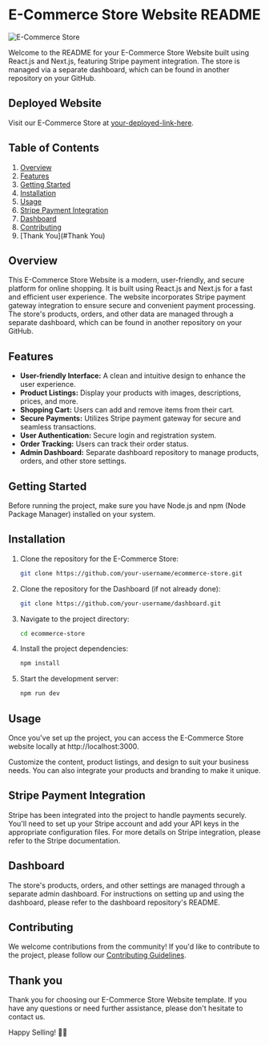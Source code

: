 # E-Commerce Store Website README

![E-Commerce Store](store-screenshot.png)

Welcome to the README for your E-Commerce Store Website built using React.js and Next.js, featuring Stripe payment integration. The store is managed via a separate dashboard, which can be found in another repository on your GitHub.

## Deployed Website
Visit our E-Commerce Store at [your-deployed-link-here](https://www.your-ecommerce-website.com).

## Table of Contents

1. [Overview](#overview)
2. [Features](#features)
3. [Getting Started](#getting-started)
4. [Installation](#installation)
5. [Usage](#usage)
6. [Stripe Payment Integration](#stripe-payment-integration)
7. [Dashboard](#dashboard)
8. [Contributing](#contributing)
9. [Thank You](#Thank You)

## Overview

This E-Commerce Store Website is a modern, user-friendly, and secure platform for online shopping. It is built using React.js and Next.js for a fast and efficient user experience. The website incorporates Stripe payment gateway integration to ensure secure and convenient payment processing. The store's products, orders, and other data are managed through a separate dashboard, which can be found in another repository on your GitHub.

## Features

- **User-friendly Interface:** A clean and intuitive design to enhance the user experience.
- **Product Listings:** Display your products with images, descriptions, prices, and more.
- **Shopping Cart:** Users can add and remove items from their cart.
- **Secure Payments:** Utilizes Stripe payment gateway for secure and seamless transactions.
- **User Authentication:** Secure login and registration system.
- **Order Tracking:** Users can track their order status.
- **Admin Dashboard:** Separate dashboard repository to manage products, orders, and other store settings.

## Getting Started

Before running the project, make sure you have Node.js and npm (Node Package Manager) installed on your system.

## Installation

1. Clone the repository for the E-Commerce Store:
   ```bash
   git clone https://github.com/your-username/ecommerce-store.git
   ```

2. Clone the repository for the Dashboard (if not already done):
   ```bash
   git clone https://github.com/your-username/dashboard.git
   ```

3. Navigate to the project directory:
   ```bash
   cd ecommerce-store
   ```

4. Install the project dependencies:
   ```bash
   npm install
   ```

5. Start the development server:
   ```bash
   npm run dev
   ```

## Usage

Once you've set up the project, you can access the E-Commerce Store website locally at http://localhost:3000.

Customize the content, product listings, and design to suit your business needs. You can also integrate your products and branding to make it unique.

## Stripe Payment Integration

Stripe has been integrated into the project to handle payments securely. You'll need to set up your Stripe account and add your API keys in the appropriate configuration files. For more details on Stripe integration, please refer to the Stripe documentation.

## Dashboard

The store's products, orders, and other settings are managed through a separate admin dashboard. For instructions on setting up and using the dashboard, please refer to the dashboard repository's README.

## Contributing

We welcome contributions from the community! If you'd like to contribute to the project, please follow our [Contributing Guidelines](CONTRIBUTING.md).

## Thank you

Thank you for choosing our E-Commerce Store Website template. If you have any questions or need further assistance, please don't hesitate to contact us.

Happy Selling! 🛒🚀
